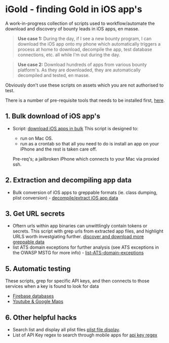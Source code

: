 # iGold - finding Gold in iOS app's

A work-in-progress collection of scripts used to workflow/automate the download and discovery of bounty leads in iOS apps, en masse. 

>**Use case 1:** During the day, if I see a new bounty program, I can download the iOS app onto my phone which automatically triggers a process at home to download, decompile the app, test database connections, etc. all while I'm out during the day. 

>**Use case 2:** Download hundreds of apps from various bounty platform's. As they are downloaded, they are automatically decompiled and tested, en masse. 

Obviously don't use these scripts on assets which you are not authorised to test. 

There is a number of pre-requisite tools that needs to be installed first, [here](https://github.com/SherlocksHat/iGold/blob/master/install.sh). 

## 1. Bulk download of iOS app's

* Script: [download iOS apps in bulk](https://github.com/SherlocksHat/iGold/blob/master/scripts/1-iOS-bulk-regular-download.sh)
  This script is designed to:
  * run on Mac OS.
  * run as a crontab so that all you need to do is install an app on your iPhone and the rest is taken care off. 
 
  Pre-req's; a jailbroken iPhone which connects to your Mac via proxied ssh.
     
## 2. Extraction and decompiling app data

 * Bulk conversion of iOS apps to greppable formats (ie. class dumping, plist conversion) - [decompile/extract iOS app data](https://github.com/SherlocksHat/iGold/blob/master/scripts/2-iOS-bulk-conversion.sh)
 
## 3. Get URL secrets

 * Oftern urls within app binaries can unwittlingly contain tokens or secrets. This script with grep urls from extracted app files, and highlight URLS worth investgiating further.  [discover and download more greppable data](https://github.com/SherlocksHat/iGold/blob/master/scripts/3-url-secrets.sh)
 * list ATS domain exceptions for further analysis (see ATS exceptions in the OWASP MSTG for more info) - [list-ATS-domain-exceptions](https://github.com/SherlocksHat/iGold/blob/master/scripts/7-list-ATS-domain-exceptions.sh)
 
 ## 5. Automatic testing
These scripts, grep for specific API keys, and then connects to those services when a key is found to look for data
 * [Firebase databases](https://github.com/SherlocksHat/iGold/blob/master/scripts/4-firebase-discover-test.sh)
 * [Youtube & Google Maps](https://github.com/SherlocksHat/iGold/blob/master/scripts/5-test-google-apis.sh)
  
  ## 6. Other helpful hacks
 * Search list and display all plist files [plist file display](https://github.com/SherlocksHat/iGold/blob/master/scripts/8-search-plist-files.sh).
 * List of API Key regex to search through mobile apps for [api key regex](https://github.com/SherlocksHat/iGold/blob/master/scripts/key-regex.lst)
